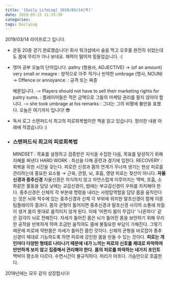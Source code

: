 ```yaml
---
title: '[Daily LifeLog] 2019/03/14(목)'
date: 2019-03-15 11:33:39
categories:
tags: DailyLog
---
```


2019/03/14 라이프로그 입니다.
- 운동
  20층 걷기 완료했습니다!
  회사 워크샵에서 술을 먹고 오후를 완전히 쉬었는데도 몸에 무리가 가나 보네요.
  체력이 떨어져 힘들었습니다. :(

- 영어 공부
	오늘의 단어입니다.
	paltry (형용사, ADJECTIVE)
	-> (of an amount) very small or meagre
	: 양적으로 아주 적거나 빈약한
	umbrage (명사, NOUN)
	-> Offence or annoyance.
	: 공격 또는 짜증

	예문입니다.
	-> Players should not have to sell their marketing rights for paltry sums.
	: 플레이어들은 적은 금액으로 그들의 마케팅 권리를 팔지 않아야 합니다.
	-> she took umbrage at his remarks
	: 그녀는 그의 비평에 불만을 표했다.
	오늘은 여기까지 입니다! 😎

- 독서 로그
	스탠퍼드식 최고의 피로회복법이란 책을 읽고 있습니다.
	정리한 내용 아래에 적겠습니다 :)

- ### **스탠퍼드식 최고의 피로회복법**
  MINDSET : 목표를 설정하고 검증받은 지식을 수집한 다음, 목표를 달성하기 위해 지혜를 짜낸다
  HARD WORK : 최선을 다해 훈련과 경기에 임한다.
  RECOVERY : 회복을 위한 시간을 갖는다.
  피로란 신경과 몸의 연계가 무너져 생기는 현상
  피로를 관리하는데 중요한 요소들
  → 근육, 관절, 뇌, 호흡, 영양
  피로는 젖산이 아니다.
  **자율신경과 중추신경**
  자율신경은 의식하지 않고 자연스럽게 이루어지는 맥박, 호흡, 소화같은 활동을 담당
  낮에는 교감신경이, 밤에는 부교감신경이 우위를 차지해야 한다.
  중추신경은 신체의 각 부분에 명령을 내리는 사령탑역할을 담당
  몸을 움직인다는 것은 뇌와 척수에 있는 중추신경과 신체 각 부위에 위치한 말초신경이 함께 이룬 팀플레이의 결과다.
  몸의 균형이 틀어지면 중추신경과 말초신경 사이의 소통에 차질이 생겨 몸이 뜻대로 움직이지 않게 된다.
	이때 '어쩐지 몸이 무겁다' '나른하다' 같은 감각이 뇌로 전해진다.
  자세가 틀어진 몸은 뇌가 틀어진 몸을 보안하기 위해 무리한 공작을 반복하게 하여 조금만 움직여도 몸에 불필요한 부담이 가해진다.
  그렇기 때문에 피로에 약한몸은 자세가 틀어진 몸인 것이다.
  신체의 균형을 바로잡아 중추신경이 제대로 기능하도록 하면 피로에 강인한 몸을 만들 수 있는 것이다.
  **피로는 개인마다 다양한 형태로 나타나기 때문에 내가 느끼는 피로의 신호를 제대로 파악하여 만만하게 보지 않고 집중해서 관리해야 한다.**
  **몸의 피로를 파악하는 네가지 포인트**
  맥박이 평소와 다르다.
  수면시간이 불규칙하다.
  허리가 아프다.
  가슴만으로 호흡한다.

2019년에는 모두 같이 성장합시다!
